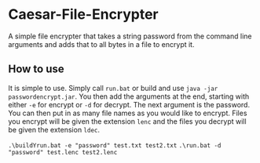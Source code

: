 # Caesar-File-Encrypter
A simple file encrypter that takes a string password from the command line arguments and adds that to all bytes in a file to encrypt it.

## How to use

It is simple to use. Simply call `run.bat` or build and use `java -jar passwordencrypt.jar`. You then add the arguments at the end, starting with either `-e` for encrypt or `-d` for decrypt. The next argument is the password. You can then put in as many file names as you would like to encrypt. Files you encrypt will be given the extension `lenc` and the files you decrypt will be given the extension `ldec`.

`.\buildYrun.bat -e "password" test.txt test2.txt`
`.\run.bat -d "password" test.lenc test2.lenc`